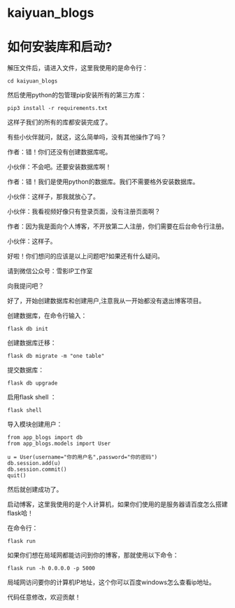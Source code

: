 # kaiyuan_blogs


# 如何安装库和启动?
解压文件后，请进入文件，这里我使用的是命令行：
```
cd kaiyuan_blogs
```
然后使用python的包管理pip安装所有的第三方库：
```
pip3 install -r requirements.txt
```

这样子我们的所有的库都安装完成了。

有些小伙伴就问，就这，这么简单吗，没有其他操作了吗？

作者：错！你们还没有创建数据库呢。

小伙伴：不会吧。还要安装数据库啊！

作者：错！我们是使用python的数据库。我们不需要格外安装数据库。

小伙伴：这样子，那我就放心了。

小伙伴：我看视频好像只有登录页面，没有注册页面啊？

作者：因为我是面向个人博客，不开放第二人注册，你们需要在后台命令行注册。

小伙伴：这样子。

好啦！你们想问的应该是以上问题吧?如果还有什么疑问。

请到微信公众号：雪影IP工作室

向我提问吧？

好了，开始创建数据库和创建用户,注意我从一开始都没有退出博客项目。

创建数据库，在命令行输入：
```
flask db init
```

创建数据库迁移：
```
flask db migrate -m "one table"
```

提交数据库：
```
flask db upgrade
```

启用flask shell ：
```
flask shell
```

导入模块创建用户：
```
from app_blogs import db
from app_blogs.models import User

u = User(username="你的用户名",password="你的密码")
db.session.add(u)
db.session.commit()
quit()
```
然后就创建成功了。

启动博客，这里我使用的是个人计算机，如果你们使用的是服务器请百度怎么搭建flask哈！

在命令行：
```
flask run
```

如果你们想在局域网都能访问到你的博客，那就使用以下命令：
```
flask run -h 0.0.0.0 -p 5000
```
局域网访问要你的计算机IP地址，这个你可以百度windows怎么查看ip地址。

代码任意修改，欢迎贡献！
